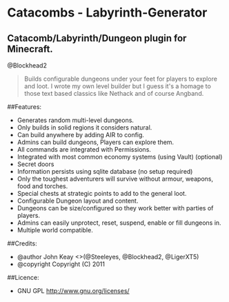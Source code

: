 # Catacombs - Labyrinth-Generator
## Catacomb/Labyrinth/Dungeon plugin for Minecraft.

@Blockhead2
> Builds configurable dungeons under your feet for players to explore and loot. I wrote my own level builder but I guess it's a homage to those text based classics like Nethack and of course Angband.




##Features:
- Generates random multi-level dungeons.
- Only builds in solid regions it considers natural. 
- Can build anywhere by adding AIR to config.
- Admins can build dungeons, Players can explore them.
- All commands are integrated with Permissions.
- Integrated with most common economy systems (using Vault) (optional)
- Secret doors
- Information persists using sqlite database (no setup required)
- Only the toughest adventurers will survive without armour, weapons, food and torches.
- Special chests at strategic points to add to the general loot.
- Configurable Dungeon layout and content.
- Dungeons can be size/configured so they work better with parties of players.
- Admins can easily unprotect, reset, suspend, enable or fill dungeons in.
- Multiple world compatible.

##Credits:
* @author John Keay  <>(@Steeleyes, @Blockhead2, @LigerXT5)
* @copyright Copyright (C) 2011

##Licence:
- GNU GPL <http://www.gnu.org/licenses/>

